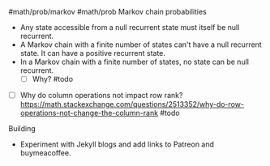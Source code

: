 #math/prob/markov #math/prob 
Markov chain probabilities
- Any state accessible from a null recurrent state must itself be null recurrent.
- A Markov chain with a finite number of states can't have a null recurrent state. It can have a positive recurrent state.
- In a Markov chain with a finite number of states, no state can be null recurrent.
	- [ ]  Why? #todo 

- [ ] Why do column operations not impact row rank? https://math.stackexchange.com/questions/2513352/why-do-row-operations-not-change-the-column-rank #todo


Building
- Experiment with Jekyll blogs and add links to Patreon and buymeacoffee.